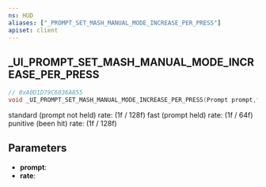 ```yaml
---
ns: HUD
aliases: ["_PROMPT_SET_MASH_MANUAL_MODE_INCREASE_PER_PRESS"]
apiset: client
---
```

## _UI_PROMPT_SET_MASH_MANUAL_MODE_INCREASE_PER_PRESS

```c
// 0xA0D1D79C6036A855
void _UI_PROMPT_SET_MASH_MANUAL_MODE_INCREASE_PER_PRESS(Prompt prompt,float rate);
```

standard (prompt not held) rate: (1f / 128f)
fast (prompt held) rate: (1f / 64f)
punitive (been hit) rate: (1f / 128f)

## Parameters
* **prompt**:
* **rate**:



